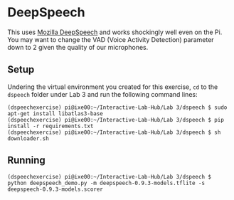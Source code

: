 # DeepSpeech

This uses [Mozilla DeepSpeech](https://github.com/mozilla/DeepSpeech) and works shockingly well even on the Pi. You may want to change the VAD (Voice Activity Detection) parameter down to 2 given the quality of our microphones. 

## Setup
Undering the virtual environment you created for this exercise, `cd` to the `dspeech` folder under Lab 3 and run the following command lines:

```
(dspeechexercise) pi@ixe00:~/Interactive-Lab-Hub/Lab 3/dspeech $ sudo apt-get install libatlas3-base
(dspeechexercise) pi@ixe00:~/Interactive-Lab-Hub/Lab 3/dspeech $ pip install -r requirements.txt
(dspeechexercise) pi@ixe00:~/Interactive-Lab-Hub/Lab 3/dspeech $ sh downloader.sh
```

## Running

```
(dspeechexercise) pi@ixe00:~/Interactive-Lab-Hub/Lab 3/dspeech $ python deepspeech_demo.py -m deepspeech-0.9.3-models.tflite -s deepspeech-0.9.3-models.scorer
```
